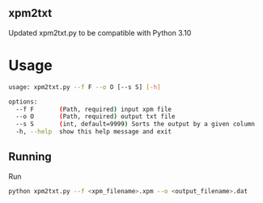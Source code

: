 ## xpm2txt
Updated xpm2txt.py to be compatible with Python 3.10

# Usage
```sh
usage: xpm2txt.py --f F --o O [--s S] [-h]

options:
  --f F       (Path, required) input xpm file
  --o O       (Path, required) output txt file
  --s S       (int, default=9999) Sorts the output by a given column
  -h, --help  show this help message and exit
  ```

## Running
Run

```sh
python xpm2txt.py --f <xpm_filename>.xpm --o <output_filename>.dat
```
